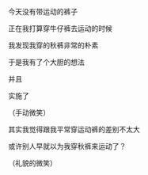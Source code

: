 今天没有带运动的裤子

正在我打算穿牛仔裤去运动的时候

我发现我穿的秋裤非常的朴素

于是我有了个大胆的想法 

并且

实施了

（手动微笑）

其实我觉得跟我平常穿运动裤的差别不太大

或许别人早就以为我穿秋裤来运动了？

（礼貌的微笑）

